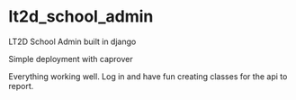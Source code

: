 # lt2d_school_admin
LT2D School Admin built in django

Simple deployment with caprover

Everything working well. Log in and have fun creating classes for the
api to report.
